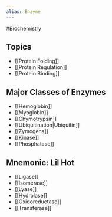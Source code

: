 ```yaml
---
alias: Enzyme
---
```

#Biochemistry 
## Topics
* [[Protein Folding]]
* [[Protein Regulation]]
* [[Protein Binding]]
## Major Classes of Enzymes
* [[Hemoglobin]]
* [[Myoglobin]]
* [[Chymotrypsin]]
* [[Ubiquitination|Ubiquitin]]
* [[Zymogens]]
* [[Kinase]]
* [[Phosphatase]]
## Mnemonic: Lil Hot
* [[Ligase]]
* [[Isomerase]]
* [[Lyase]]
* [[Hydrolase]]
* [[Oxidoreductase]]
* [[Transferase]]